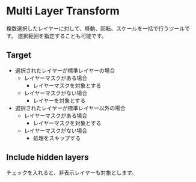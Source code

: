 # Multi Layer Transform

複数選択したレイヤーに対して、移動、回転、スケールを一括で行うツールです。
選択範囲を指定することも可能です。

## Target

- 選択されたレイヤーが標準レイヤーの場合
  - レイヤーマスクがある場合
    - レイヤーマスクを対象とする
  - レイヤーマスクがない場合
    - レイヤーを対象とする
- 選択されたレイヤーが標準レイヤー以外の場合
  - レイヤーマスクがある場合
    - レイヤーマスクを対象とする
  - レイヤーマスクがない場合
    - 処理をスキップする

## Include hidden layers

チェックを入れると、非表示レイヤーも対象とします。
